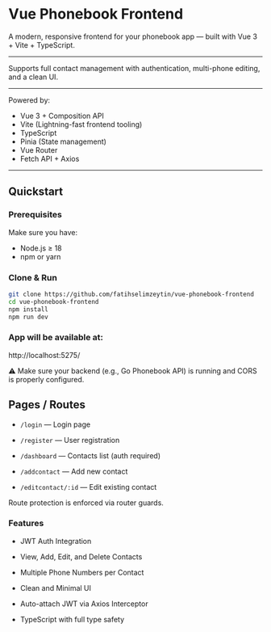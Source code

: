 # Vue Phonebook Frontend

A modern, responsive frontend for your phonebook app — built with Vue 3 + Vite + TypeScript.

---

Supports full contact management with authentication, multi-phone editing, and a clean UI.

---

Powered by:

- Vue 3 + Composition API
- Vite (Lightning-fast frontend tooling)
- TypeScript
- Pinia (State management)
- Vue Router
- Fetch API + Axios

---

## Quickstart

### Prerequisites

Make sure you have:

- Node.js ≥ 18
- npm or yarn

### Clone & Run

```bash
git clone https://github.com/fatihselimzeytin/vue-phonebook-frontend
cd vue-phonebook-frontend
npm install
npm run dev
```

### App will be available at:

http://localhost:5275/

⚠️ Make sure your backend (e.g., Go Phonebook API) is running and CORS is properly configured.

## Pages / Routes
* `/login` — Login page

* `/register` — User registration

* `/dashboard` — Contacts list (auth required)

* `/addcontact` — Add new contact

* `/editcontact/:id` — Edit existing contact

Route protection is enforced via router guards.

### Features
* JWT Auth Integration

* View, Add, Edit, and Delete Contacts

* Multiple Phone Numbers per Contact

* Clean and Minimal UI

* Auto-attach JWT via Axios Interceptor

* TypeScript with full type safety